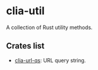 # clia-util

A collection of Rust utility methods.

## Crates list

- [clia-url-qs](clia-url-qs): URL query string.

